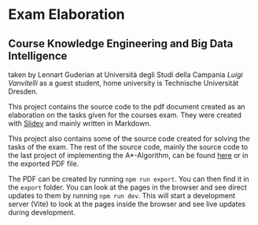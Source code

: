 # Exam Elaboration
## Course **Knowledge Engineering and Big Data Intelligence**

taken by Lennart Guderian at Università degli Studi della Campania _Luigi Vanvitelli_ as a guest student, home university is
Technische Universität Dresden.

This project contains the source code to the pdf document created as an elaboration on the tasks given for the courses exam. They
were created with [Slidev](https://github.com/slidevjs/slidev) and mainly written in Markdown.

This project also contains some of the source code created for solving the tasks of the exam. The rest of the source code, mainly the source code
to the last project of implementing the A*-Algorithm, can be found [here](https://github.com/Noxdor/wasm-astar) or in the exported PDF file.

The PDF can be created by running `npm run export`. You can then find it in the `export` folder. You can look at the pages in the browser and see direct updates to them by running `npm run dev`. This will start a development server (Vite) to look at the pages inside the browser and see live updates during development.

